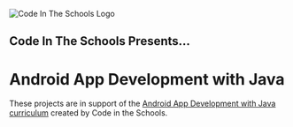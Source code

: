 ![Code In The Schools Logo](https://static1.squarespace.com/static/5880dd4dd482e9da5c3bf1ea/t/588247a81e5b6c7358563ed0/1623673519694/?format=800w)
## Code In The Schools Presents...

# Android App Development with Java

These projects are in support of the [Android App Development with Java curriculum](LinkNeeded) created by Code in the Schools.

